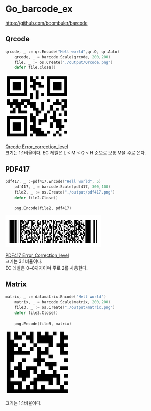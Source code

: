 # Go_barcode_ex
https://github.com/boombuler/barcode

## Qrcode
```go
qrcode, _ := qr.Encode("Hell world",qr.Q, qr.Auto)
	qrcode, _ = barcode.Scale(qrcode, 200,200)
	file, _ := os.Create("./output/Qrcode.png")
	defer file.Close()
```
![Qr.m](output/Qrcode-m.png)

[Qrcode Error_correction_level](https://www.qrcode.com/ko/about/error_correction.html)   
크기는 1:1비율이다. EC 레벨은 L < M < Q < H 순으로 보통 M을 주로 쓴다.

## PDF417
```go
pdf417, _ :=pdf417.Encode("Hell world", 5)
	pdf417, _ = barcode.Scale(pdf417, 300,100)
	file2, _ := os.Create("./output/pdf417.png")
	defer file2.Close()

	png.Encode(file2, pdf417)
```
![PDF417](output/pdf417.png)

[PDF417 Error_Correction_level](https://www.barcodefaq.com/2d/pdf417/#Error_Correction_Levels)   
크기는 3:1비율이다.  
EC 레벨은 0~8까지이며 주로 2를 사용한다.

## Matrix
```go
matrix, _ := datamatrix.Encode("Hell world")
	matrix, _ = barcode.Scale(matrix, 200,200)
	file3, _ := os.Create("./output/matrix.png")
	defer file3.Close()

	png.Encode(file3, matrix)
```
![Matrix](output/matrix.png)

크기는 1:1비율이다.
